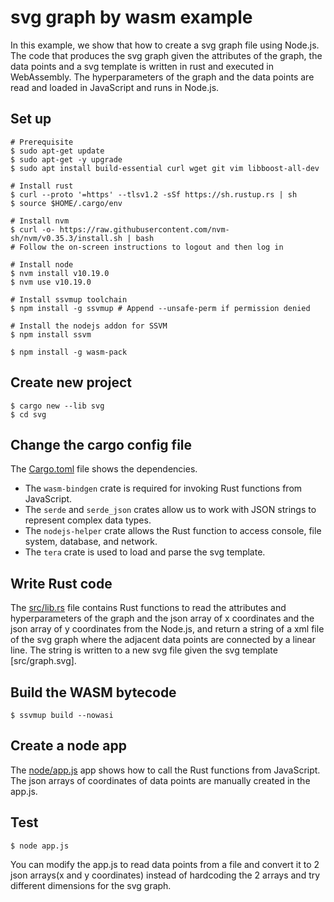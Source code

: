 # svg graph by wasm example

In this example, we show that how to create a svg graph file using Node.js. The code that produces the 
svg graph given the attributes of the graph, the data points and a svg template is written in rust and 
executed in WebAssembly. The hyperparameters of the graph and the data points are read and loaded in 
JavaScript and runs in Node.js. 

## Set up

```
# Prerequisite
$ sudo apt-get update
$ sudo apt-get -y upgrade
$ sudo apt install build-essential curl wget git vim libboost-all-dev

# Install rust
$ curl --proto '=https' --tlsv1.2 -sSf https://sh.rustup.rs | sh
$ source $HOME/.cargo/env

# Install nvm
$ curl -o- https://raw.githubusercontent.com/nvm-sh/nvm/v0.35.3/install.sh | bash
# Follow the on-screen instructions to logout and then log in

# Install node
$ nvm install v10.19.0
$ nvm use v10.19.0

# Install ssvmup toolchain
$ npm install -g ssvmup # Append --unsafe-perm if permission denied

# Install the nodejs addon for SSVM
$ npm install ssvm

$ npm install -g wasm-pack
```

## Create new project

```
$ cargo new --lib svg
$ cd svg
```

## Change the cargo config file

The [Cargo.toml](Cargo.toml) file shows the dependencies.

* The `wasm-bindgen` crate is required for invoking Rust functions from JavaScript. 
* The `serde` and `serde_json` crates allow us to work with JSON strings to represent complex data types. 
* The `nodejs-helper` crate allows the Rust function to access console, file system, database, and network.
* The `tera` crate is used to load and parse the svg template.

## Write Rust code

The [src/lib.rs](src/lib.rs) file contains Rust functions to read the attributes and hyperparameters of the graph and the json array of x coordinates and the json array of y coordinates from the Node.js, and return a string of a xml file of the svg graph where the adjacent data points are connected by a linear line. The string is written to a new svg file given the svg template [src/graph.svg].

## Build the WASM bytecode

```
$ ssvmup build --nowasi
```

## Create a node app

The [node/app.js](node/app.js) app shows how to call the Rust functions from JavaScript. The json arrays of coordinates of data points are manually created in the app.js.


## Test

```
$ node app.js
```

You can modify the app.js to read data points from a file and convert it to 2 json arrays(x and y coordinates) instead of hardcoding the 2 arrays and try different dimensions for the svg graph. 
